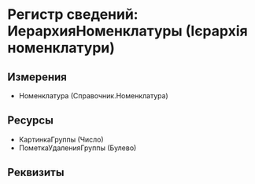 ﻿# Регистр сведений: ИерархияНоменклатуры (Ієрархія номенклатури)

## Измерения

- Номенклатура (Справочник.Номенклатура)

## Ресурсы

- КартинкаГруппы (Число)
- ПометкаУдаленияГруппы (Булево)

## Реквизиты


